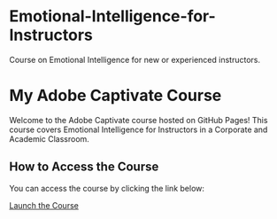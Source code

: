 # Emotional-Intelligence-for-Instructors
Course on Emotional Intelligence for new or experienced instructors.
# My Adobe Captivate Course

Welcome to the Adobe Captivate course hosted on GitHub Pages! This course covers Emotional Intelligence for Instructors in a Corporate and Academic Classroom.

## How to Access the Course

You can access the course by clicking the link below:

[Launch the Course](https://jhigg55.github.io/Emotional-Intelligence-for-Instructors/index.html)
